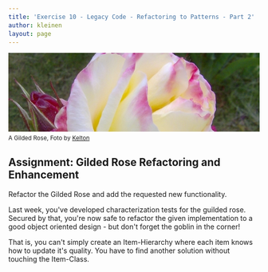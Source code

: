 ```yaml
---
title: 'Exercise 10 - Legacy Code - Refactoring to Patterns - Part 2'
author: kleinen
layout: page
---
```


![The Gilded Rose](../images/gilded-rose-2696723066.jpg)
<small class = "float-right">A Gilded Rose, Foto by [Kelton](http://www.flickr.com/photos/94464132@N00/2696723066)</small>


## Assignment: Gilded Rose Refactoring and Enhancement


Refactor the Gilded Rose and add the requested new functionality.

Last week, you've developed characterization tests for the guilded rose. Secured by that, you're now safe to refactor the given implementation to a good object oriented design - but don't forget the goblin in the corner!

That is, you can't simply create an Item-Hierarchy where each item knows how to update it's quality. You have to find another solution without touching the Item-Class.

